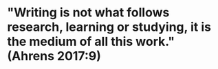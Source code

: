 # "Writing is not what follows research, learning or studying, it is the medium of all this work." (Ahrens 2017:9)